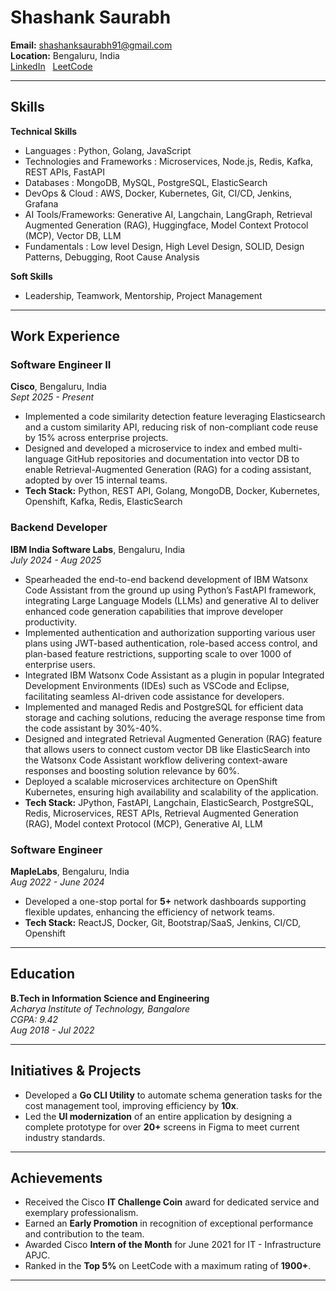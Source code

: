 # Shashank Saurabh

**Email:** [shashanksaurabh91@gmail.com](mailto:shashanksaurabh91@gmail.com])   
**Location:** Bengaluru, India  
[LinkedIn](https://www.linkedin.com/in/shashank-saurabh10) &nbsp; [LeetCode](https://leetcode.com/u/shashanksaurabh91/)

---

## Skills

**Technical Skills**

- Languages : Python, Golang, JavaScript
- Technologies and Frameworks : Microservices, Node.js, Redis, Kafka, REST APIs, FastAPI
- Databases : MongoDB, MySQL, PostgreSQL, ElasticSearch
- DevOps & Cloud : AWS, Docker, Kubernetes, Git, CI/CD, Jenkins, Grafana
- AI Tools/Frameworks: Generative AI, Langchain, LangGraph, Retrieval Augmented Generation (RAG), Huggingface, Model Context Protocol (MCP), Vector DB, LLM
- Fundamentals : Low level Design, High Level Design, SOLID, Design Patterns, Debugging, Root Cause Analysis

**Soft Skills**

- Leadership, Teamwork, Mentorship, Project Management

---

## Work Experience

### **Software Engineer II**
**Cisco**, Bengaluru, India  
*Sept 2025 - Present*

- Implemented a code similarity detection feature leveraging Elasticsearch and a custom similarity API, reducing risk of non-compliant code reuse by 15% across enterprise projects.
- Designed and developed a microservice to index and embed multi-language GitHub repositories and documentation into vector DB to enable Retrieval-Augmented Generation (RAG) for a coding assistant, adopted by over 15 internal teams.
- **Tech Stack:** Python, REST API, Golang, MongoDB, Docker, Kubernetes, Openshift, Kafka, Redis, ElasticSearch

### **Backend Developer**
**IBM India Software Labs**, Bengaluru, India  
*July 2024 - Aug 2025*

- Spearheaded the end-to-end backend development of IBM Watsonx Code Assistant from the ground up using Python’s FastAPI framework, integrating Large Language Models (LLMs) and generative AI to deliver enhanced code generation capabilities that improve developer productivity.
- Implemented authentication and authorization supporting various user plans using JWT-based authentication, role-based access control, and plan-based feature restrictions, supporting scale to over 1000 of enterprise users.
- Integrated IBM Watsonx Code Assistant as a plugin in popular Integrated Development Environments (IDEs) such as VSCode and Eclipse, facilitating seamless AI-driven code assistance for developers.
- Implemented and managed Redis and PostgreSQL for efficient data storage and caching solutions, reducing the average response time from the code assistant by 30%-40%.
- Designed and integrated Retrieval Augmented Generation (RAG) feature that allows users to connect custom vector DB like ElasticSearch into the Watsonx Code Assistant workflow delivering context-aware responses and boosting solution relevance by 60%.
- Deployed a scalable microservices architecture on OpenShift Kubernetes, ensuring high availability and scalability of the application.
- **Tech Stack:** JPython, FastAPI, Langchain, ElasticSearch, PostgreSQL, Redis, Microservices, REST APIs, Retrieval Augmented Generation (RAG), Model context Protocol (MCP), Generative AI, LLM

### **Software Engineer**
**MapleLabs**, Bengaluru, India  
*Aug 2022 - June 2024*

- Developed a one-stop portal for **5+** network dashboards supporting flexible updates, enhancing the efficiency of network teams.
- **Tech Stack:** ReactJS, Docker, Git, Bootstrap/SaaS, Jenkins, CI/CD, Openshift

---

## Education

**B.Tech in Information Science and Engineering**   
*Acharya Institute of Technology, Bangalore*   
*CGPA: 9.42*   
*Aug 2018 - Jul 2022*   

---

## Initiatives & Projects

- Developed a **Go CLI Utility** to automate schema generation tasks for the cost management tool, improving efficiency by **10x**.
- Led the **UI modernization** of an entire application by designing a complete prototype for over **20+** screens in Figma to meet current industry standards.

---

## Achievements

- Received the Cisco **IT Challenge Coin** award for dedicated service and exemplary professionalism.
- Earned an **Early Promotion** in recognition of exceptional performance and contribution to the team.
- Awarded Cisco **Intern of the Month** for June 2021 for IT - Infrastructure APJC.
- Ranked in the **Top 5%** on LeetCode with a maximum rating of **1900+**.

---
